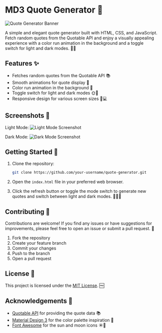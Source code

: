 # MD3 Quote Generator 💬

![Quote Generator Banner](path/to/your/banner.jpg)

A simple and elegant quote generator built with HTML, CSS, and JavaScript. Fetch random quotes from the Quotable API and enjoy a visually appealing experience with a color run animation in the background and a toggle switch for light and dark modes. 🌈🌙

## Features ✨

- Fetches random quotes from the Quotable API 📚
- Smooth animations for quote display 🎨
- Color run animation in the background 🌈
- Toggle switch for light and dark modes 🌞🌙
- Responsive design for various screen sizes 📱💻

## Screenshots 📸

Light Mode:
![Light Mode Screenshot](path/to/light/mode/screenshot.jpg)

Dark Mode:
![Dark Mode Screenshot](path/to/dark/mode/screenshot.jpg)

## Getting Started 🚀

1. Clone the repository:

   ```bash
   git clone https://github.com/your-username/quote-generator.git
   ```

2. Open the `index.html` file in your preferred web browser.

3. Click the refresh button or toggle the mode switch to generate new quotes and switch between light and dark modes. 🔄🌞🌙

## Contributing 🤝

Contributions are welcome! If you find any issues or have suggestions for improvements, please feel free to open an issue or submit a pull request. 🙌

1. Fork the repository
2. Create your feature branch 
3. Commit your changes 
4. Push to the branch 
5. Open a pull request

## License 📜

This project is licensed under the [MIT License](LICENSE). 🆓

## Acknowledgements 🙏

- [Quotable API](https://github.com/lukePeavey/quotable) for providing the quote data 📚
- [Material Design 3](https://m3.material.io/) for the color palette inspiration 🎨
- [Font Awesome](https://fontawesome.com/) for the sun and moon icons ☀️🌙
